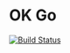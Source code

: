 # OK Go

[![Build Status](https://travis-ci.org/javarouka/hard.svg?branch=master)](https://travis-ci.org/javarouka/hard)